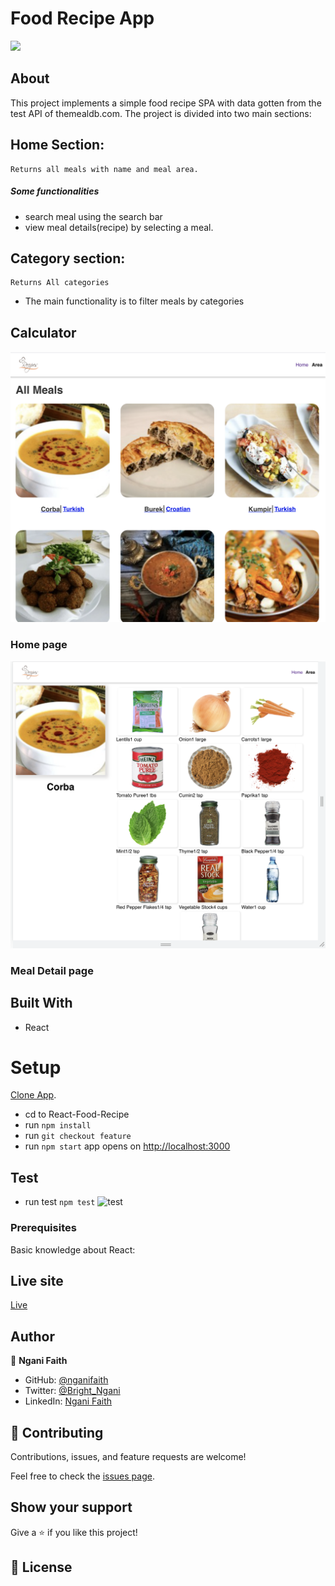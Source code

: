 # Food Recipe App

![](https://img.shields.io/badge/Microverse-blueviolet)

## About

This project implements a simple food recipe SPA with data gotten from the test API of themealdb.com. The project is divided into two main sections:

## Home Section:

    Returns all meals with name and meal area.

##### Some functionalities

- search meal using the search bar
- view meal details(recipe) by selecting a meal.

## Category section:

    Returns All categories

- The main functionality is to filter meals by categories

## Calculator

![home](./home.png)

### Home page

![detail](./details.png)

### Meal Detail page

## Built With

- React

# Setup

[Clone App](https://github.com/nganifaith/React-Food-Recipe/).

- cd to React-Food-Recipe
- run `npm install`
- run `git checkout feature`
- run `npm start` app opens on [http://localhost:3000](http://localhost:3000)

## Test

- run test `npm test`
  ![test](./test.png)

### Prerequisites

Basic knowledge about React:

## Live site

[Live](https://612f5ef947dcd8d93ebd7552--fervent-sinoussi-2ae78f.netlify.app/)

## Author

👤 **Ngani Faith**

- GitHub: [@nganifaith](https://github.com/nganifaith)
- Twitter: [@Bright_Ngani](https://twitter.com/bright_ngani)
- LinkedIn: [Ngani Faith](https://www.linkedin.com/in/ngani-faith/)

## 🤝 Contributing

Contributions, issues, and feature requests are welcome!

Feel free to check the [issues page](https://github.com/nganifaith/React-Food-Recipe/issues).

## Show your support

Give a ⭐️ if you like this project!

## 📝 License
